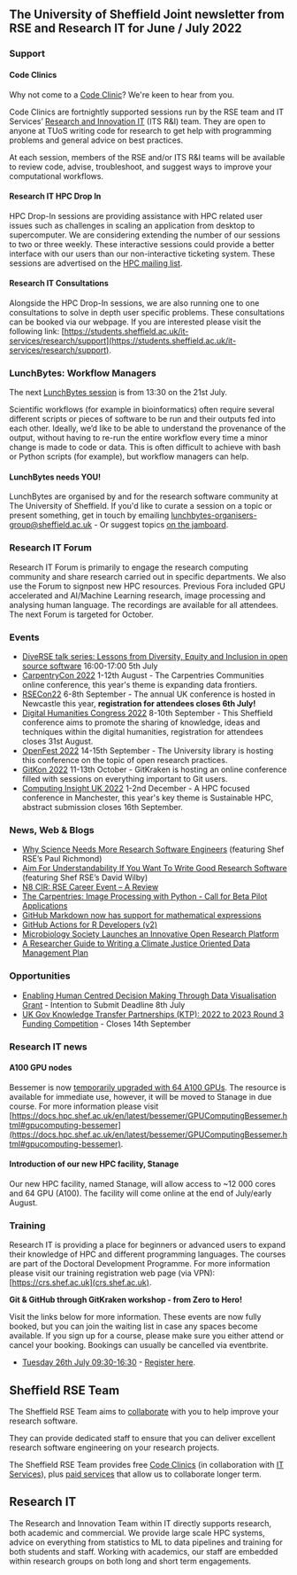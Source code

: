 ## The University of Sheffield Joint newsletter from RSE and Research IT for June / July 2022
### Support
#### Code Clinics
Why not come to a [Code Clinic](https://docs.google.com/forms/d/e/1FAIpQLScGXS55qjU0D0Zcz-KHOVcNTahcr3YC3H0OpoKBo3lWXWED5A/viewform)? We're keen to hear from you.

Code Clinics are fortnightly supported sessions run by the RSE team and IT Services’ [Research and Innovation IT](https://www.sheffield.ac.uk/it-services/research) (ITS R&I) team. They are open to anyone at TUoS writing code for research to get help with programming problems and general advice on best practices.

At each session, members of the RSE and/or ITS R&I teams will be available to review code, advise, troubleshoot, and suggest ways to improve your computational workflows.

#### Research IT HPC Drop In
HPC Drop-In sessions are providing assistance with HPC related user issues such as challenges in scaling an application from desktop to supercomputer. We are considering extending the number of our sessions to two or three weekly. These interactive sessions could provide a better interface with our users than our non-interactive ticketing system. These sessions are advertised on the [HPC mailing list](https://groups.google.com/u/1/a/sheffield.ac.uk/g/hpc).

#### Research IT Consultations
Alongside the HPC Drop-In sessions, we are also running one to one consultations to solve in depth user specific problems. These consultations can be booked via our webpage. If you are interested please visit the following link: [https://students.sheffield.ac.uk/it-services/research/support](https://students.sheffield.ac.uk/it-services/research/support).

### LunchBytes: Workflow Managers

The next [LunchBytes session](https://rse.shef.ac.uk/events/lunchbytes-2022-07-21.html) is from 13:30 on the 21st July.

Scientific workflows (for example in bioinformatics) often require several different scripts or pieces of software to be run and their outputs fed into each other. Ideally, we’d like to be able to understand the provenance of the output, without having to re-run the entire workflow every time a minor change is made to code or data. This is often difficult to achieve with bash or Python scripts (for example), but workflow managers can help.

#### LunchBytes needs YOU!
LunchBytes are organised by and for the research software community at The University of Sheffield. If you'd like to curate a session on a topic or present something, get in touch by emailing [lunchbytes-organisers-group@sheffield.ac.uk](mailto:lunchbytes-organisers-group@sheffield.ac.uk) - Or suggest topics [on the jamboard](https://jamboard.google.com/d/1-51cRf0pwZl8O10CnLeJGAqKcnbww-QGaYjszFK-H38/).

###  Research IT Forum
Research IT Forum is primarily to engage the research computing community and share research carried out in specific departments. We also use the Forum to signpost new HPC resources. Previous Fora included GPU accelerated and AI/Machine Learning research, image processing and analysing human language. The recordings are available for all attendees. The next Forum is targeted for October. 

### Events
* [DiveRSE talk series: Lessons from Diversity, Equity and Inclusion in open source software](https://diverse-rse.github.io/events/2022-07-05) 16:00-17:00 5th July
* [CarpentryCon 2022](https://2022.carpentrycon.org/) 1-12th August - The Carpentries Communities online conference, this year's theme is expanding data frontiers.
* [RSECon22](https://rsecon2022.society-rse.org/registration/) 6-8th September - The annual UK conference is hosted in Newcastle this year, **registration for attendees closes 6th July!**
* [Digital Humanities Congress 2022](https://www.dhi.ac.uk/dhc2022/) 8-10th September - This Sheffield conference aims to promote the sharing of knowledge, ideas and techniques within the digital humanities, registration for attendees closes 31st August.
* [OpenFest 2022](https://www.sheffield.ac.uk/library/research/openfest-2022) 14-15th September - The University library is hosting this conference on the topic of open research practices.
* [GitKon 2022](https://gitkon.com) 11-13th October - GitKraken is hosting an online conference filled with sessions on everything important to Git users.
* [Computing Insight UK 2022](https://www.scd.stfc.ac.uk/Pages/CIUK-2022-Presentations.aspx) 1-2nd December - A HPC focused conference in Manchester, this year's key theme is Sustainable HPC, abstract submission closes 16th September.

### News, Web & Blogs
* [Why Science Needs More Research Software Engineers](https://www.nature.com/articles/d41586-022-01516-2) (featuring Shef RSE’s Paul Richmond)
* [Aim For Understandability If You Want To Write Good Research Software](https://www.software.ac.uk/blog/2022-07-04-aim-understandability-if-you-want-write-good-research-software) (featuring Shef RSE’s David Wilby)
* [N8 CIR: RSE Career Event – A Review](https://n8cir.org.uk/events/event-resource/rse-career-event/)
* [The Carpentries: Image Processing with Python - Call for Beta Pilot Applications](https://carpentries.org/blog/2022/05/image-processing-beta-announcement/)
* [GitHub Markdown now has support for mathematical expressions](https://github.blog/2022-05-19-math-support-in-markdown/)
* [GitHub Actions for R Developers (v2)](https://www.tidyverse.org/blog/2022/06/actions-2-0-0/)
* [Microbiology Society Launches an Innovative Open Research Platform](https://microbiologysociety.org/news/society-news/microbiology-society-launches-an-innovative-open-research-platform.html)
* [A Researcher Guide to Writing a Climate Justice Oriented Data Management Plan](https://zenodo.org/record/6451499)

### Opportunities
* [Enabling Human Centred Decision Making Through Data Visualisation Grant](https://www.ukri.org/opportunity/enabling-human-centred-decision-making-through-data-visualisation/) - Intention to Submit Deadline 8th July
* [UK Gov Knowledge Transfer Partnerships (KTP): 2022 to 2023 Round 3 Funding Competition](https://apply-for-innovation-funding.service.gov.uk/competition/1222/overview/63827061-eb42-4f00-855a-319f88d2a41f) - Closes 14th September

### Research IT news
#### A100 GPU nodes
Bessemer is now [temporarily upgraded with 64 A100 GPUs](https://changelog.hpc.shef.ac.uk/bessemer-a100-nodes/). The resource is available for immediate use, however, it will be moved to Stanage in due course. For more information please visit [https://docs.hpc.shef.ac.uk/en/latest/bessemer/GPUComputingBessemer.html#gpucomputing-bessemer](https://docs.hpc.shef.ac.uk/en/latest/bessemer/GPUComputingBessemer.html#gpucomputing-bessemer). 

#### Introduction of our new HPC facility, Stanage
Our new HPC facility, named Stanage, will allow access to ~12 000 cores and 64 GPU (A100). The facility will come online at the end of July/early August. 


### Training

Research IT is providing a place for beginners or advanced users to expand their knowledge of HPC and different programming languages. The courses are part of the Doctoral Development Programme. For more information please visit our training registration web page (via VPN): [https://crs.shef.ac.uk](crs.shef.ac.uk). 

**Git & GitHub through GitKraken workshop - from Zero to Hero!**

Visit the links below for more information. These events are now fully booked, but you can join the waiting list in case any spaces become available.
If you sign up for a course, please make sure you either attend or cancel your booking. Bookings can usually be cancelled via eventbrite.

* [Tuesday 26th July 09:30-16:30](https://rse.shef.ac.uk/training/workshop/2022-07-26-git-zero-hero) - [Register here](https://www.eventbrite.co.uk/e/git-github-through-gitkraken-from-zero-to-hero-registration-305733546267).


## Sheffield RSE Team

The Sheffield RSE Team aims to [collaborate](https://rse.shef.ac.uk/collaboration/guide/) with you to help improve your research software.

They can provide dedicated staff to ensure that you can deliver excellent research software engineering on your research projects.

The Sheffield RSE Team provides free [Code Clinics][CCs] (in collaboration with [IT Services][its-res-it]), plus [paid services][rse-service] that allow us to collaborate longer term.

## Research IT

The Research and Innovation Team within IT directly supports research, both academic and commercial. 
We provide large scale HPC systems, advice on everything from statistics to ML to data pipelines and training for both students and staff. 
Working with academics, our staff are embedded within research groups on both long and short term engagements. 


[CCs]: https://rse.shef.ac.uk/support/code-clinic/
[EPCC]: https://www.epcc.ed.ac.uk/
[its-res-it]: https://www.sheffield.ac.uk/it-services/research/
[its-workshops]: https://www.sheffield.ac.uk/it-services/research/one-day-sessions
[rse-service]: https://rse.shef.ac.uk/collaboration/
[rses-mail-list]: https://groups.google.com/a/sheffield.ac.uk/forum/#!forum/rse-group
[rses]: https://rse.shef.ac.uk/
